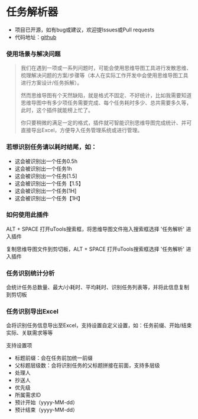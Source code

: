 # 任务解析器

- 项目已开源，如有bug或建议，欢迎提Issues或Pull requests
- 代码地址：[github](https://github.com/ljynfo/utools-task-resolver)

### 使用场景与解决问题

> 我们在遇到一项或一系列问题时，可能会使用思维导图工具进行发散思维、梳理解决问题的方案/步骤等（本人在实际工作开发中会使用思维导图工具进行方案设计/任务拆解）。
> 
> 然而思维导图有个天然缺陷，就是格式不固定、不好统计，比如我需要知道思维导图中有多少项任务需要完成、每个任务耗时多少、总共需要多久等，此时，这个插件就能榜上忙了。
> 
> 你只要稍微的满足一定的格式，插件就可智能识别思维导图完成统计、并可直接导出Excel，方便导入任务管理系统或进行管理。

### 若想识别任务请以耗时结尾，如：
  - 这会被识别出一个任务0.5h
  - 这会被识别出一个任务1h
  - 这会被识别出一个任务[1.5]
  - 这会被识别出一个任务【1.5】
  - 这会被识别出一个任务[1H]
  - 这会被识别出一个任务【1H】

### 如何使用此插件

ALT + SPACE 打开uTools搜索框，将思维导图文件拖入搜索框选择 '任务解析' 进入插件

复制思维导图文件到剪切板，ALT + SPACE 打开uTools搜索框选择 '任务解析' 进入插件

### 任务识别统计分析

会统计任务总数量、最大/小耗时、平均耗时、识别任务列表等，并将此信息复制到剪切板

### 任务识别导出Excel

会将识别任务信息导出至Excel，支持设置自定义设置，如：任务前缀、开始/结束实际、关联需求等等

支持设置项
- 标题前缀：会在任务前加统一前缀
- 父标题层级数：会将识别任务的父标题拼接在前面，支持多层级
- 处理人
- 抄送人
- 优先级
- 所属需求ID
- 预计开始（yyyy-MM-dd）
- 预计结束（yyyy-MM-dd）